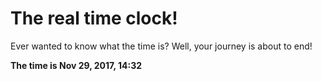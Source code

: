 # The real time clock!

Ever wanted to know what the time is? Well, your journey is about to end!

**The time is Nov 29, 2017, 14:32**